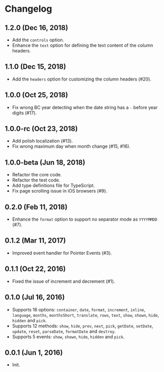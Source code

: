 # Changelog

## 1.2.0 (Dec 16, 2018)

- Add the `controls` option.
- Enhance the `text` option for defining the text content of the column headers.

## 1.1.0 (Dec 15, 2018)

- Add the `headers` option for customizing the column headers (#20).

## 1.0.0 (Oct 25, 2018)

- Fix wrong BC year detecting when the date string has a `-` before year digits (#17).

## 1.0.0-rc (Oct 23, 2018)

- Add polish localization (#13).
- Fix wrong maximum day when month change (#15, #16).

## 1.0.0-beta (Jun 18, 2018)

- Refactor the core code.
- Refactor the test code.
- Add type definitions file for TypeScript.
- Fix page scrolling issue in iOS browsers (#9).

## 0.2.0 (Feb 11, 2018)

- Enhance the `format` option to support no separator mode as `YYYYMMDD` (#7).

## 0.1.2 (Mar 11, 2017)

- Improved event handler for Pointer Events (#3).

## 0.1.1 (Oct 22, 2016)

- Fixed the issue of increment and decrement (#1).

## 0.1.0 (Jul 16, 2016)

- Supports 16 options: `container`, `date`, `format`, `increment`, `inline`, `language`, `months`, `monthsShort`, `translate`, `rows`, `text`, `show`, `shown`, `hide`, `hidden` and `pick`.
- Supports 12 methods: `show`, `hide`, `prev`, `next`, `pick`, `getDate`, `setDate`, `update`, `reset`, `parseDate`, `formatDate` and `destroy`.
- Supports 5 events: `show`, `shown`, `hide`, `hidden` and `pick`.

## 0.0.1 (Jun 1, 2016)

- Init.
